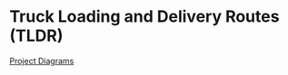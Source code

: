 # Truck Loading and Delivery Routes (TLDR)




<!-- Our way for solving this problem: -->
<!-- 1. Find the nearest neighbor for customer that order some products( --> 
<!--     - We could use k-means clustering for make groups -->
<!--     - We could use Nearest neighbor search -->

[Project Diagrams](https://lucid.app/lucidchart/55486c12-ac29-448d-b3cf-f1a72d193375/edit?viewport_loc=1056%2C-333%2C2732%2C1304%2C0_0&invitationId=inv_d3c8c9ff-306e-447f-af85-6fe4b1671a2b)
